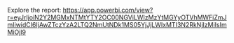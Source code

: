 Explore the report: https://app.powerbi.com/view?r=eyJrIjoiN2Y2MGMxNTMtYTY2OC00NGViLWIzMzYtMGYyOTVhMWFiZmJmIiwidCI6IjAwZTczYzA2LTQ2NmUtNDk1MS05YjJjLWIxMTI3N2RkNjIzMiIsImMiOjl9
